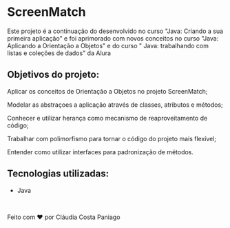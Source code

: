 # ScreenMatch

Este projeto é a continuação do desenvolvido no curso "Java: Criando a sua primeira aplicação" e foi aprimorado com novos conceitos no curso "Java: Aplicando a Orientação a Objetos" e do curso " Java: trabalhando com listas e coleções de dados" da Alura

##  Objetivos do projeto:

Aplicar os conceitos de Orientação a Objetos no projeto ScreenMatch;

Modelar as abstraçoes a aplicação através de classes, atributos e métodos;

Conhecer e utilizar herança como mecanismo de reaproveitamento de código;

Trabalhar com polimorfismo para tornar o código do projeto mais flexível;

Entender como utilizar interfaces para padronização de métodos.

## Tecnologias utilizadas:
* Java

<br>

Feito com ❤️ por Cláudia Costa Paniago
